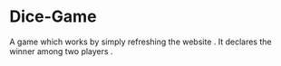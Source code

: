 # Dice-Game
A game which works by simply refreshing the website . It declares the winner among two players .
